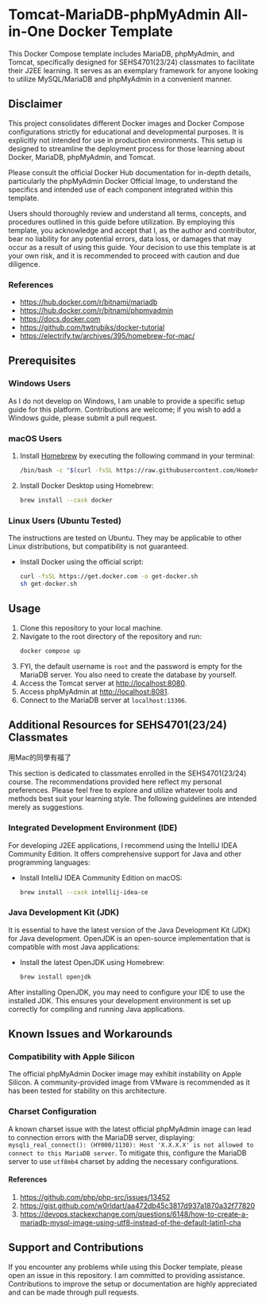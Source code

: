 # Tomcat-MariaDB-phpMyAdmin All-in-One Docker Template

This Docker Compose template includes MariaDB, phpMyAdmin, and Tomcat, specifically designed for SEHS4701(23/24)
classmates to facilitate their J2EE learning. It serves as an exemplary framework for anyone looking to utilize
MySQL/MariaDB and phpMyAdmin in a convenient manner.

## Disclaimer

This project consolidates different Docker images and Docker Compose configurations strictly for educational and
developmental purposes. It is explicitly not intended for use in production environments. This setup is designed to
streamline the deployment process for those learning about Docker, MariaDB, phpMyAdmin, and Tomcat.

Please consult the official Docker Hub documentation for in-depth details, particularly the phpMyAdmin Docker Official
Image, to understand the specifics and intended use of each component integrated within this template.

Users should thoroughly review and understand all terms, concepts, and procedures outlined in this guide before
utilization. By employing this template, you acknowledge and accept that I, as the author and contributor, bear no
liability for any potential errors, data loss, or damages that may occur as a result of using this guide. Your decision
to use this template is at your own risk, and it is recommended to proceed with caution and due diligence.

### References

- https://hub.docker.com/r/bitnami/mariadb
- https://hub.docker.com/r/bitnami/phpmyadmin
- https://docs.docker.com
- https://github.com/twtrubiks/docker-tutorial
- https://electrify.tw/archives/395/homebrew-for-mac/

## Prerequisites

### Windows Users

As I do not develop on Windows, I am unable to provide a specific setup guide for this platform. Contributions are
welcome; if you wish to add a Windows guide, please submit a pull request.

### macOS Users

1. Install [Homebrew](https://brew.sh) by executing the following command in your terminal:
   ```bash
   /bin/bash -c "$(curl -fsSL https://raw.githubusercontent.com/Homebrew/install/HEAD/install.sh)"
   ```
2. Install Docker Desktop using Homebrew:
    ```bash
    brew install --cask docker
    ```

### Linux Users (Ubuntu Tested)

The instructions are tested on Ubuntu. They may be applicable to other Linux distributions, but compatibility is not
guaranteed.

- Install Docker using the official script:
  ```bash
  curl -fsSL https://get.docker.com -o get-docker.sh
  sh get-docker.sh
  ```

## Usage

1. Clone this repository to your local machine.
2. Navigate to the root directory of the repository and run:
   ```bash
   docker compose up
   ```
3. FYI, the default username is `root` and the password is empty for the MariaDB server. You also need to create the
   database by yourself.
4. Access the Tomcat server at [http://localhost:8080](http://localhost:8080).
5. Access phpMyAdmin at [http://localhost:8081](http://localhost:8081).
6. Connect to the MariaDB server at `localhost:13306`.

## Additional Resources for SEHS4701(23/24) Classmates

用Mac的同學有福了

This section is dedicated to classmates enrolled in the SEHS4701(23/24) course. The recommendations provided here
reflect my personal preferences. Please feel free to explore and utilize whatever tools and methods best suit your
learning style. The following guidelines are intended merely as suggestions.

### Integrated Development Environment (IDE)

For developing J2EE applications, I recommend using the IntelliJ IDEA Community Edition. It offers comprehensive support
for Java and other programming languages:

- Install IntelliJ IDEA Community Edition on macOS:
   ```bash
   brew install --cask intellij-idea-ce
   ```

### Java Development Kit (JDK)

It is essential to have the latest version of the Java Development Kit (JDK) for Java development. OpenJDK is an
open-source implementation that is compatible with most Java applications:

- Install the latest OpenJDK using Homebrew:
   ```bash
   brew install openjdk
   ```

After installing OpenJDK, you may need to configure your IDE to use the installed JDK. This ensures your development
environment is set up correctly for compiling and running Java applications.

## Known Issues and Workarounds

### Compatibility with Apple Silicon

The official phpMyAdmin Docker image may exhibit instability on Apple Silicon. A community-provided image from VMware is
recommended as it has been tested for stability on this architecture.

### Charset Configuration

A known charset issue with the latest official phpMyAdmin image can lead to connection errors with the MariaDB server,
displaying: `mysqli_real_connect(): (HY000/1130): Host 'X.X.X.X' is not allowed to connect to this MariaDB server`. To
mitigate this, configure the MariaDB server to use `utf8mb4` charset by adding the necessary configurations.

#### References

1. https://github.com/php/php-src/issues/13452
2. https://gist.github.com/w0rldart/aa472db45c3817d937a1870a32f77820
3. https://devops.stackexchange.com/questions/6148/how-to-create-a-mariadb-mysql-image-using-utf8-instead-of-the-default-latin1-cha

## Support and Contributions

If you encounter any problems while using this Docker template, please open an issue in this repository. I am committed
to providing assistance. Contributions to improve the setup or documentation are highly appreciated and can be made
through pull requests.
